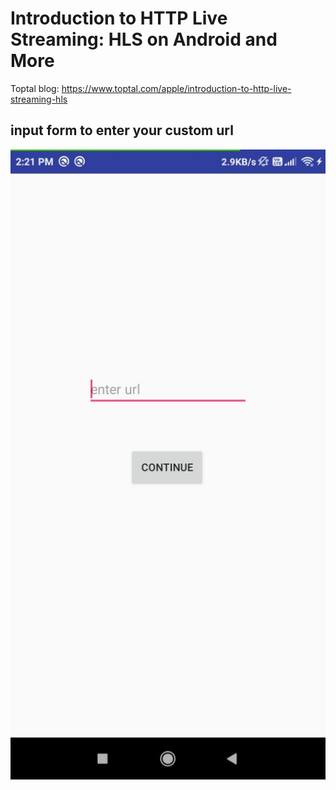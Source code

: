 # Introduction to HTTP Live Streaming: HLS on Android and More

Toptal blog: <https://www.toptal.com/apple/introduction-to-http-live-streaming-hls>


## input form to enter your custom url

<img align="left" src="ss.jpeg">
